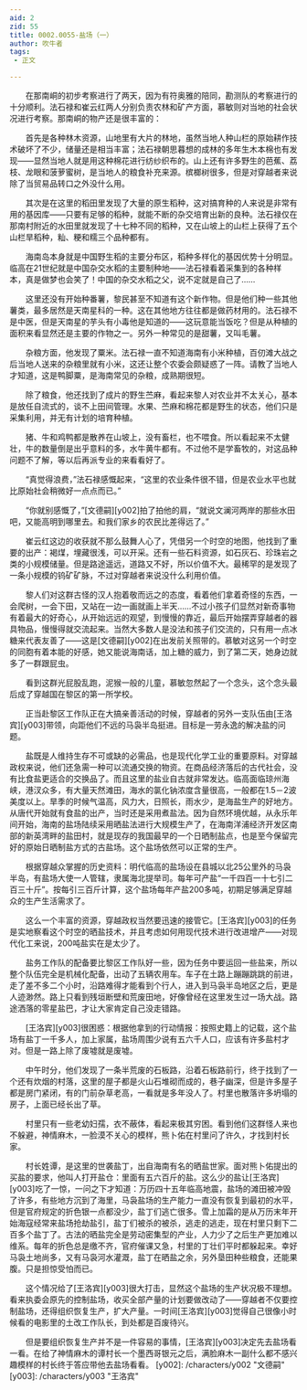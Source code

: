 ```yaml
---
aid: 2
zid: 55
title: 0002.0055-盐场（一）
author: 吹牛者
tags: 
 - 正文

---
```




　　在那南峒的初步考察进行了两天，因为有符奥雅的陪同，勘测队的考察进行的十分顺利。法石禄和崔云红两人分别负责农林和矿产方面，慕敏则对当地的社会状况进行考察。那南峒的物产还是很丰富的：

　　首先是各种林木资源，山地里有大片的林地，虽然当地人种山栏的原始耕作技术破坏了不少，储量还是相当丰富；法石禄朝思暮想的成林的多年生木本棉也有发现——显然当地人就是用这种棉花进行纺纱织布的。山上还有许多野生的芭蕉、荔枝、龙眼和菠萝蜜树，是当地人的粮食补充来源。槟榔树很多，但是对穿越者来说除了当贸易品转口之外没什么用。

　　其次是在这里的稻田里发现了大量的原生稻种，这对搞育种的人来说是非常有用的基因库——只要有足够的稻种，就能不断的杂交培育出新的良种。法石禄仅在那南村附近的水田里就发现了十七种不同的稻种，又在山坡上的山栏上获得了五个山栏旱稻种，籼、粳和糯三个品种都有。

　　海南岛本身就是中国野生稻的主要分布区，稻种多样化的基因优势十分明显。临高在21世纪就是中国杂交水稻的主要制种地——法石禄看着采集到的各种样本，真是做梦也会笑了！中国的杂交水稻之父，说不定就是自己了……

　　这里还没有开始种番薯，黎民甚至不知道有这个新作物。但是他们种一些其他薯类，最多居然是天南星科的一种。这在其他地方往往都是做药材用的。法石禄不是中医，但是天南星的芋头有小毒他是知道的——这玩意能当饭吃？但是从种植的面积来看显然还是主要的作物之一。另外一种常见的是甜薯，又叫毛薯。

　　杂粮方面，他发现了粟米。法石禄一直不知道海南有小米种植，百仞滩大战之后当地人送来的杂粮里就有小米，这还让整个农委会颇疑惑了一阵。请教了当地人才知道，这是鸭脚粟，是海南常见的杂粮，成熟期很短。

　　除了粮食，他还找到了成片的野生苎麻，看起来黎人对农业并不太关心，基本是放任自流式的，谈不上田间管理。水果、苎麻和棉花都是野生的状态，他们只是采集利用，并无有计划的培育种植。

　　猪、牛和鸡鸭都是散养在山坡上，没有畜栏，也不喂食。所以看起来不太健壮，牛的数量倒是出乎意料的多，水牛黄牛都有。不过他不是学畜牧的，对这品种问题不了解，等以后再派专业的来看看好了。

　　“真觉得浪费，”法石禄感慨起来，“这里的农业条件很不错，但是农业水平也就比原始社会稍微好一点点而已。”

　　“你就别感慨了，”[文德嗣][y002]拍了拍他的肩，“就说文澜河两岸的那些水田吧，又能高明到哪里去。和我们家乡的农民比差得远了。”

　　崔云红这边的收获就不那么鼓舞人心了，凭借另一个时空的地图，他找到了重要的出产：褐煤，埋藏很浅，可以开采。还有一些石料资源，如石灰石、珍珠岩之类的小规模储量。但是路途遥远，道路又不好，所以价值不大。最稀罕的是发现了一条小规模的钨矿矿脉，不过对穿越者来说没什么利用价值。

　　黎人们对这群古怪的汉人抱着敬而远之的态度，看着他们拿着奇怪的东西，一会爬树，一会下田，又站在一边一画就画上半天……不过小孩子们显然对新奇事物有着最大的好奇心，从开始远远的观望，到慢慢的靠近，最后开始摆弄穿越者的器具物品，慢慢得就交流起来。当然大多数人是没法和孩子们交流的，只有用一点冰糖来代表友善了——这是[文德嗣][y002]在出发前关照带的。慕敏对这另一个时空的同胞有着本能的好感，她又能说海南话，加上糖的威力，到了第二天，她身边就多了一群跟屁虫。

　　看到这群光屁股乱跑，泥猴一般的儿童，慕敏忽然起了一个念头，这个念头最后成了穿越国在黎区的第一所学校。

　　正当赴黎区工作队正在大搞亲善活动的时候，穿越者的另外一支队伍由[王洛宾][y003]带领，向距他们不远的马袅半岛挺进。目标是一劳永逸的解决盐的问题。

　　盐既是人维持生存不可或缺的必需品，也是现代化学工业的重要原料。对穿越政权来说，他们还急需一种可以流通交换的物资。在商品经济落后的古代社会，没有比食盐更适合的交换品了。而且这里的盐业自古就非常发达。临高面临琼州海峡，港汊众多，有大量天然滩田，海水的氯化钠浓度含量很高，一般都在1.5－2波美度以上。旱季的时候气温高，风力大，日照长，雨水少，是海盐生产的好地方。从唐代开始就有食盐的出产，当时还是采用煮盐法。因为自然环境优越，从永乐年间开始，海南的盐场陆续采用晒盐法进行大规模生产了，在海南洋浦经济开发区南部的新英湾畔的盐田村，就是现存的我国最早的一个日晒制盐点，也是至今保留完好的原始日晒制盐方式的古盐场。这个盐场依然可以正常的生产。

　　根据穿越众掌握的历史资料：明代临高的盐场设在县城以北25公里外的马袅半岛，有盐场大使一人管辖，隶属海北提举司。每年可产盐“一千四百一十七引二百三十斤”。按每引三百斤计算，这个盐场每年产盐200多吨，初期足够满足穿越众的生产生活需求了。

　　这么一个丰富的资源，穿越政权当然要迅速的接管它。[王洛宾][y003]的任务是实地察看这个时空的晒盐技术，并且考虑如何用现代技术进行改进增产——对现代化工来说，200吨盐实在是太少了。

　　盐务工作队的配备要比黎区工作队好一些，因为任务中要运回一些盐来，所以整个队伍完全是机械化配备，出动了五辆农用车。车子在土路上蹦蹦跳跳的前进，走了差不多二个小时，沿路难得才能看到个行人，进入到马袅半岛地区之后，更是人迹渺然。路上只看到残垣断壁和荒废田地，好像曾经在这里发生过一场大战。路途洒落的零星盐巴，才让大家肯定自己没走错路。

　　[王洛宾][y003]很困惑：根据他拿到的行动情报：按照史籍上的记载，这个盐场有盐丁一千多人，加上家属，盐场周围少说有五六千人口，应该有许多盐村才对。但是一路上除了废墟就是废墟。

　　中午时分，他们发现了一条半荒废的石板路，沿着石板路前行，终于找到了一个还有炊烟的村落，这里的屋子都是火山石堆砌而成的，巷子幽深，但是许多屋子都是房门紧闭，有的门前杂草老高，一看就是多年没人了。村里也散落许多坍塌的房子，上面已经长出了草。

　　村里只有一些老幼妇孺，衣不蔽体，看起来极其穷困。看到他们这群怪人来也不躲避，神情麻木，一脸漠不关心的模样，熊卜佑在村里问了许久，才找到村长家。

　　村长姓谭，是这里的世袭盐丁，出自海南有名的晒盐世家。面对熊卜佑提出的买盐的要求，他叫人打开盐仓：里面有五六百斤的盐。这么少的盐让[王洛宾][y003]吃了一惊，一问之下才知道：万历四十五年临高地震，盐场的滩田被冲毁了许多，有些地方沉到了海里，马袅盐场的生产能力一直没有恢复到最初的水平，但是官府规定的折色银一点都没少，盐丁们逃亡很多。雪上加霜的是从万历末年开始海寇经常来盐场抢劫盐引，盐丁们被杀的被杀，逃走的逃走，现在村里只剩下二百多个盐丁了。古法的晒盐完全是劳动密集型的产业，人力少了之后生产更加难以维系。每年的折色总是缴不齐，官府催课又急，村里的丁壮们平时都躲起来。幸好马袅土地尚多，又有马袅河水灌溉，盐丁在晒盐之余，另外垦田种些粮食，还能果腹。只是担惊受怕而已。

　　这个情况给了[王洛宾][y003]很大打击，显然这个盐场的生产状况极不理想。看来执委会原先的控制盐场，收买全部产量的计划要做改动了——穿越者不仅要控制盐场，还得组织恢复生产，扩大产量。一时间[王洛宾][y003]觉得自己很像小时候看的电影里的土改工作队长，到处都是百废待兴。

　　但是要组织恢复生产并不是一件容易的事情，[王洛宾][y003]决定先去盐场看一看。在给了神情麻木的谭村长一个墨西哥银元之后，满脸麻木一副什么都不感兴趣模样的村长终于答应带他去盐场看看。
[y002]: /characters/y002 "文德嗣"
[y003]: /characters/y003 "王洛宾"


